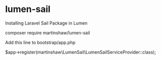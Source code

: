 # lumen-sail
Installing Laravel Sail Package in Lumen

composer require martinshaw/lumen-sail

Add this line to bootstrap/app.php

$app->register(martinshaw\LumenSail\LumenSailServiceProvider::class);

